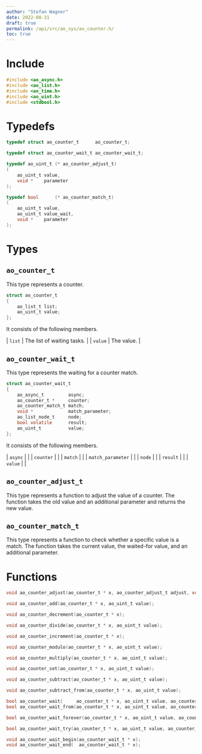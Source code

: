 ```yaml
---
author: "Stefan Wagner"
date: 2022-08-31
draft: true
permalink: /api/src/ao_sys/ao_counter.h/
toc: true
---
```


# Include

```c
#include <ao_async.h>
#include <ao_list.h>
#include <ao_time.h>
#include <ao_uint.h>
#include <stdbool.h>
```

# Typedefs

```c
typedef struct ao_counter_t      ao_counter_t;
```

```c
typedef struct ao_counter_wait_t ao_counter_wait_t;
```

```c
typedef ao_uint_t (* ao_counter_adjust_t)
(
    ao_uint_t value,
    void *    parameter
);
```

```c
typedef bool      (* ao_counter_match_t)
(
    ao_uint_t value,
    ao_uint_t value_wait,
    void *    parameter
);
```

# Types

## `ao_counter_t`

This type represents a counter.

```c
struct ao_counter_t
{
    ao_list_t list;
    ao_uint_t value;
};
```

It consists of the following members.

| `list` | The list of waiting tasks. |
| `value` | The value. |

## `ao_counter_wait_t`

This type represents the waiting for a counter match.

```c
struct ao_counter_wait_t
{
    ao_async_t         async;
    ao_counter_t *     counter;
    ao_counter_match_t match;
    void *             match_parameter;
    ao_list_node_t     node;
    bool volatile      result;
    ao_uint_t          value;
};
```

It consists of the following members.

| `async` | |
| `counter` | |
| `match` | |
| `match_parameter` | |
| `node` | |
| `result` | |
| `value` | |

## `ao_counter_adjust_t`

This type represents a function to adjust the value of a counter. The function takes the old value and an additional parameter and returns the new value.

## `ao_counter_match_t`

This type represents a function to check whether a specific value is a match. The function takes the current value, the waited-for value, and an additional parameter.

# Functions

```c
void ao_counter_adjust(ao_counter_t * x, ao_counter_adjust_t adjust, void * adjust_parameter);
```

```c
void ao_counter_add(ao_counter_t * x, ao_uint_t value);
```

```c
void ao_counter_decrement(ao_counter_t * x);
```

```c
void ao_counter_divide(ao_counter_t * x, ao_uint_t value);
```

```c
void ao_counter_increment(ao_counter_t * x);
```

```c
void ao_counter_modulo(ao_counter_t * x, ao_uint_t value);
```

```c
void ao_counter_multiply(ao_counter_t * x, ao_uint_t value);
```

```c
void ao_counter_set(ao_counter_t * x, ao_uint_t value);
```

```c
void ao_counter_subtract(ao_counter_t * x, ao_uint_t value);
```

```c
void ao_counter_subtract_from(ao_counter_t * x, ao_uint_t value);
```

```c
bool ao_counter_wait(     ao_counter_t * x, ao_uint_t value, ao_counter_match_t match, void * match_parameter, ao_time_t timeout);
bool ao_counter_wait_from(ao_counter_t * x, ao_uint_t value, ao_counter_match_t match, void * match_parameter, ao_time_t timeout, ao_time_t beginning);
```

```c
bool ao_counter_wait_forever(ao_counter_t * x, ao_uint_t value, ao_counter_match_t match, void * match_parameter);
```

```c
bool ao_counter_wait_try(ao_counter_t * x, ao_uint_t value, ao_counter_match_t match, void * match_parameter);
```

```c
void ao_counter_wait_begin(ao_counter_wait_t * x);
void ao_counter_wait_end(  ao_counter_wait_t * x);
```
